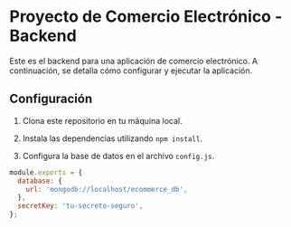 # Proyecto de Comercio Electrónico - Backend

Este es el backend para una aplicación de comercio electrónico. A continuación, se detalla cómo configurar y ejecutar la aplicación.

## Configuración

1. Clona este repositorio en tu máquina local.

2. Instala las dependencias utilizando `npm install`.

3. Configura la base de datos en el archivo `config.js`.

```javascript
module.exports = {
  database: {
    url: 'mongodb://localhost/ecommerce_db',
  },
  secretKey: 'tu-secreto-seguro',
};
